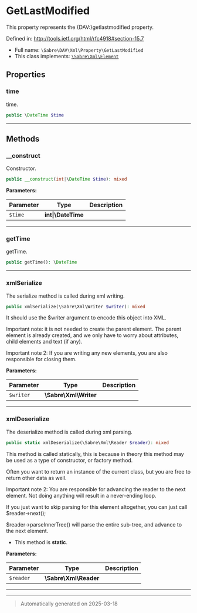 
# GetLastModified

This property represents the {DAV:}getlastmodified property.

Defined in:
http://tools.ietf.org/html/rfc4918#section-15.7

* Full name: `\Sabre\DAV\Xml\Property\GetLastModified`
* This class implements:
[`\Sabre\Xml\Element`](../../../Xml/Element.md)



## Properties


### time

time.

```php
public \DateTime $time
```






***

## Methods


### __construct

Constructor.

```php
public __construct(int|\DateTime $time): mixed
```








**Parameters:**

| Parameter | Type | Description |
|-----------|------|-------------|
| `$time` | **int&#124;\DateTime** |  |





***

### getTime

getTime.

```php
public getTime(): \DateTime
```












***

### xmlSerialize

The serialize method is called during xml writing.

```php
public xmlSerialize(\Sabre\Xml\Writer $writer): mixed
```

It should use the $writer argument to encode this object into XML.

Important note: it is not needed to create the parent element. The
parent element is already created, and we only have to worry about
attributes, child elements and text (if any).

Important note 2: If you are writing any new elements, you are also
responsible for closing them.






**Parameters:**

| Parameter | Type | Description |
|-----------|------|-------------|
| `$writer` | **\Sabre\Xml\Writer** |  |





***

### xmlDeserialize

The deserialize method is called during xml parsing.

```php
public static xmlDeserialize(\Sabre\Xml\Reader $reader): mixed
```

This method is called statically, this is because in theory this method
may be used as a type of constructor, or factory method.

Often you want to return an instance of the current class, but you are
free to return other data as well.

Important note 2: You are responsible for advancing the reader to the
next element. Not doing anything will result in a never-ending loop.

If you just want to skip parsing for this element altogether, you can
just call $reader->next();

$reader->parseInnerTree() will parse the entire sub-tree, and advance to
the next element.

* This method is **static**.




**Parameters:**

| Parameter | Type | Description |
|-----------|------|-------------|
| `$reader` | **\Sabre\Xml\Reader** |  |





***


***
> Automatically generated on 2025-03-18
